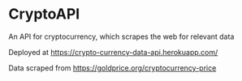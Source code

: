 # CryptoAPI
An API for cryptocurrency, which scrapes the web for relevant data

Deployed at https://crypto-currency-data-api.herokuapp.com/

Data scraped from https://goldprice.org/cryptocurrency-price
